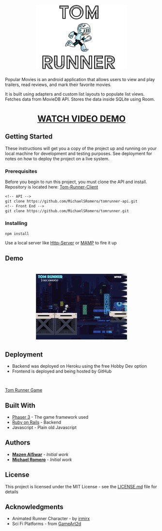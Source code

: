 <h1 align="center">
  <a href="https://github.com/MichaelSRomero/tomrunner"><img src="https://github.com/MichaelSRomero/tomrunner/blob/master/assets/tomrunner-logo.png" alt="Tom the Runner" width="300"></a>
  <br>
</h1>

Popular Movies is an android application that allows users to view and play trailers, read reviews, and mark their favorite movies.

It is built using adapters and custom list layouts to populate list views. Fetches data from MovieDB API. Stores the data inside SQLite using Room.

<h1 align="center">
  <a href="https://youtu.be/B2pVWXEio7k">WATCH VIDEO DEMO</a>
</h1>

## Getting Started

These instructions will get you a copy of the project up and running on your local machine for development and testing purposes. See deployment for notes on how to deploy the project on a live system.

### Prerequisites

Before you begin to run this project, you must clone the API and install. Repository is located here:
[Tom-Runner-Client](https://github.com/MichaelSRomero/tomrunner-api)

```
<!-- API -->
git clone https://github.com/MichaelSRomero/tomrunner-api.git
<!-- Front End -->
git clone https://github.com/MichaelSRomero/tomrunner.git
```

### Installing

```
npm install
```

Use a local server like [Http-Server](https://www.npmjs.com/package/http-server)
or
[MAMP](https://www.mamp.info/en/)
to fire it up

## Demo

<h1 align="center">
  <a href="https://michaelsromero.github.io/tomrunner/"><img src="https://github.com/MichaelSRomero/tomrunner/blob/master/assets/tom-runner.png" alt="Tom the Runner" width="300"></a>
  <br>
</h1>

## Deployment

* Backend was deployed on Heroku using the free Hobby Dev option
* Frontend is deployed and being hosted by GitHub
<br>

[Tom Runner Game](https://michaelsromero.github.io/tomrunner/?fbclid=IwAR3Gm1gssi3wR7sh3YDrOdCzjphZ3GOBn41mlVh3ihdcH6FVBBjkBt7HLWc)

## Built With

* [Phaser 3](http://phaser.io/news) - The game framework used
* [Ruby on Rails](https://rubyonrails.org/) - Backend
* Javascript - Plain old Javascript

## Authors

* [**Mazen AlSwar**](https://github.com/mazenswar) - *Initial work*
* [**Michael Romero**](https://github.com/michaelsromero) - *Initial work*

## License

This project is licensed under the MIT License - see the [LICENSE.md](LICENSE.md) file for details

## Acknowledgments

* Animated Runner Character - by [irmirx](https://opengameart.org/users/irmirx)
* Sci Fi Platforms - from [GameArt2d](https://www.gameart2d.com/free-sci-fi-platformer-tileset.html)
